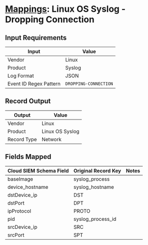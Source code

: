 # [Mappings](README.md): Linux OS Syslog - Dropping Connection

## Input Requirements

|Input|Value|
|-----|-----|
|Vendor|Linux|
|Product|Syslog|
|Log Format|JSON|
|Event ID Regex Pattern|`DROPPING-CONNECTION`|

## Record Output

|Output|Value|
|------|-----|
|Vendor|Linux|
|Product|Linux OS Syslog|
|Record Type|Network|

## Fields Mapped

|Cloud SIEM Schema Field|Original Record Key|Notes|
|-----------------------|-------------------|-----|
|baseImage|syslog_process||
|device_hostname|syslog_hostname||
|dstDevice_ip|DST||
|dstPort|DPT||
|ipProtocol|PROTO||
|pid|syslog_process_id||
|srcDevice_ip|SRC||
|srcPort|SPT||

